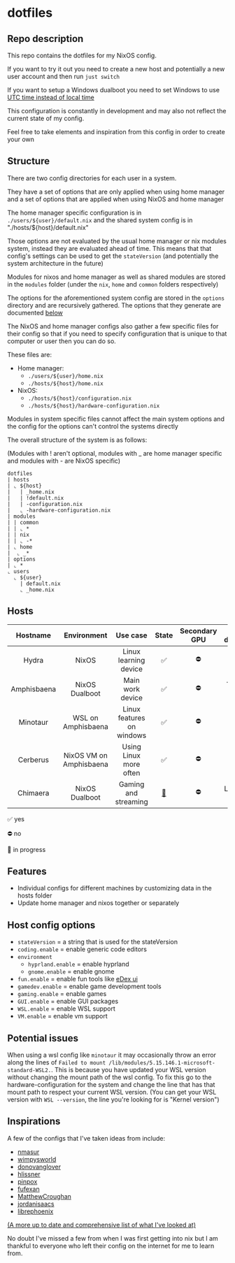 # dotfiles

## Repo description

This repo contains the dotfiles for my NixOS config.

If you want to try it out you need to create a new host and potentially a new user account and then run `just switch`

If you want to setup a Windows dualboot you need to set Windows to use [UTC time instead of local time](https://wiki.archlinux.org/title/System_time#UTC_in_Microsoft_Windows)

This configuration is constantly in development and may also not reflect the current state of my config.

Feel free to take elements and inspiration from this config in order to create your own

## Structure

There are two config directories for each user in a system.

They have a set of options that are only applied when using home manager and a set of options that are applied when using NixOS and home manager

The home manager specific configuration is in `./users/${user}/default.nix` and the shared system config is in "./hosts/${host}/default.nix"

Those options are not evaluated by the usual home manager or nix modules system,
instead they are evaluated ahead of time.
This means that that config's settings can be used to get the `stateVersion`
(and potentially the system architecture in the future)

Modules for nixos and home manager as well as shared modules are stored in the `modules` folder (under the `nix`, `home` and `common` folders respectively)

The options for the aforementioned system config are stored in the `options` directory and are recursively gathered.
The options that they generate are documented [below](#host-config-options)

The NixOS and home manager configs also gather a few specific files for their config so that
if you need to specify configuration that is unique to that computer or user then
you can do so.

These files are:

- Home manager:
  - `./users/${user}/home.nix`
  - `./hosts/${host}/home.nix`
- NixOS:
  - `./hosts/${host}/configuration.nix`
  - `./hosts/${host}/hardware-configuration.nix`

Modules in system specific files cannot affect the main system options and the config for the options can't control the systems directly

The overall structure of the system is as follows:

(Modules with ! aren't optional, modules with \_ are home manager specific and modules with - are NixOS specific)

```
dotfiles
| hosts
| ⌞ ${host}
|   | _home.nix
|   | !default.nix
|   | -configuration.nix
|   ⌞ -hardware-configuration.nix
| modules
| | common
| | ⌞ *
| | nix
| | ⌞ -*
| ⌞ home
|  ⌞ _*
| options
| ⌞ *
⌞ users
  ⌞ ${user}
    | default.nix
    ⌞ _home.nix
```

## Hosts

|  Hostname   |       Environment       |         Use case          |         State          | Secondary GPU | Device description  |
| :---------: | :---------------------: | :-----------------------: | :--------------------: | :-----------: | :-----------------: |
|    Hydra    |          NixOS          |   Linux learning device   |           ✅           |      ⛔       |  Old silver laptop  |
| Amphisbaena |     NixOS Dualboot      |     Main work device      |           ✅           |      ⛔       |  Thin black laptop  |
|  Minotaur   |   WSL on Amphisbaena    | Linux features on windows |           ✅           |      ⛔       |          ^          |
|  Cerberus   | NixOS VM on Amphisbaena |  Using Linux more often   |           ✅           |      ⛔       |          ^          |
|  Chimaera   |     NixOS Dualboot      |   Gaming and streaming    | [🚧](## "in progress") |      ⛔       | Large white desktop |

✅ yes

⛔ no

🚧 in progress

## Features

- Individual configs for different machines by customizing data in the hosts folder
- Update home manager and nixos together or separately

## Host config options

- `stateVersion` = a string that is used for the stateVersion
- `coding.enable` = enable generic code editors
- `environment`
  - `hyprland.enable` = enable hyprland
  - `gnome.enable` = enable gnome
- `fun.enable` = enable fun tools like [eDex ui](https://github.com/GitSquared/edex-ui/tree/v2.2.8)
- `gamedev.enable` = enable game development tools
- `gaming.enable` = enable games
- `GUI.enable` = enable GUI packages
- `WSL.enable` = enable WSL support
- `VM.enable` = enable vm support

## Potential issues

When using a wsl config like `minotaur` it may occasionally throw an error along the lines of
`Failed to mount /lib/modules/5.15.146.1-microsoft-standard-WSL2.`.
This is because you have updated your WSL version without changing the mount path of the wsl config.
To fix this go to the hardware-configuration for the system and change the line that has that mount path to respect your current WSL version.
(You can get your WSL version with `WSL --version`, the line you're looking for is "Kernel version")

## Inspirations

A few of the configs that I've taken ideas from include:

- [nmasur](https://github.com/nmasur/dotfiles)
- [wimpysworld](https://github.com/wimpysworld/nix-config)
- [donovanglover](https://github.com/donovanglover/nix-config)
- [hlissner](https://github.com/hlissner/dotfiles)
- [pinpox](https://github.com/pinpox/nixos)
- [fufexan](https://github.com/fufexan/dotfiles)
- [MatthewCroughan](https://github.com/MatthewCroughan/nixcfg)
- [jordanisaacs](https://github.com/jordanisaacs/dotfiles)
- [librephoenix](https://librephoenix.com/tags/nixos.html)

[(A more up to date and comprehensive list of what I've looked at)](https://github.com/stars/S1rDev10us/lists/nixos)

No doubt I've missed a few from when I was first getting into nix but I am thankful to everyone who left their config on the internet for me to learn from.

<!-- -- >
Reference for self:
- [Interesting mixin style config](https://github.com/MatthewCroughan/nixcfg)
- [Separation of home manager and NixOS config](https://github.com/wimpysworld/nix-config)
- [Method of loading all files easily](https://github.com/donovanglover/nix-config/blob/master/flake.nix)
- [helpful guide for separating home manager and NixOS](https://jdisaacs.com/blog/nixos-config/)
<!-- -->
